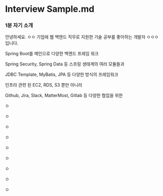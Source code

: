 # Interview Sample.md

### 1분 자기 소개
<div>
  <p> 안녕하세요. ㅇㅇ 기업에 웹 백엔드 직무로 지원한 기술 공부를 좋아하는 개발자 ㅇㅇㅇ 입니다. </p>
  <p> Spring Boot를 메인으로 다양한 백엔드 프레임 워크 </p> 
  <p> Spring Security, Spring Data 등 스프링 생태계의 여러 모듈들과 </p> 
  <p> JDBC Template, MyBatis, JPA 등 다양한 방식의 프레임워크 </p> 
  <p> 인프라 관련 된 EC2, RDS, S3 뿐만 아니라 </p> 
  <p> Github, Jira, Slack, MatterMost, Gitlab 등 다양한 협업을 위한  </p> 
  <p> ㅇ </p> 
  <p> ㅇ </p> 
  <p> ㅇ </p> 
  <p> ㅇ </p> 
  <p> ㅇ </p> 
  <p> ㅇ </p> 
  <p> ㅇ </p> 
  <p> ㅇ </p> 
  <p> ㅇ </p> 
</div>
